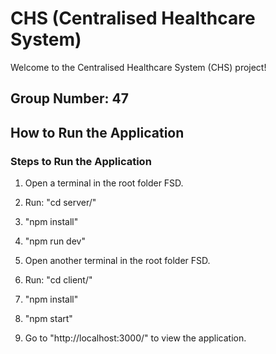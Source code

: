 # CHS (Centralised Healthcare System)

Welcome to the Centralised Healthcare System (CHS) project!

## Group Number: 47

## How to Run the Application

### Steps to Run the Application

1. Open a terminal in the root folder FSD.

2. Run: "cd server/"

3. "npm install"

4. "npm run dev"

5. Open another terminal in the root folder FSD.

6. Run: "cd client/"

7. "npm install"

8. "npm start"

9. Go to "http://localhost:3000/" to view the application.
